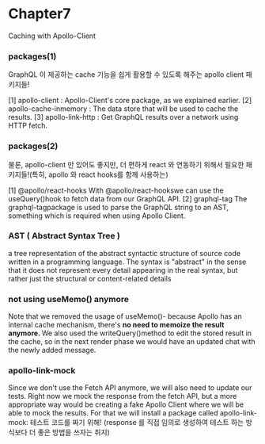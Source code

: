 # Chapter7
Caching with Apollo-Client

### packages(1)
GraphQL 이 제공하는 cache 기능을 쉽게 활용할 수 있도록 해주는 apollo client 패키지들!

[1] apollo-client : Apollo-Client's core package, as we explained earlier.
[2] apollo-cache-inmemory :  The data store that will be used to cache the results.
[3] apollo-link-http : Get GraphQL results over a network using HTTP fetch.

### packages(2)
물론, apollo-client 만 있어도 좋지만, 더 편하게 react 와 연동하기 위해서 필요한 패키지들!(특히, apollo 와 react hooks를 함께 사용하는)

[1] @apollo/react-hooks
With @apollo/react-hookswe can use the useQuery()hook to fetch data from our GraphQL API.
[2] graphql-tag
The graphql-tagpackage is used to parse the GraphQL string to an AST, something which is required when using Apollo Client.

### AST ( Abstract Syntax Tree )
a tree representation of the abstract syntactic structure of source code written in a programming language. 
The syntax is "abstract" in the sense that it does not represent every detail appearing in the real syntax, but rather just the structural or content-related details

### not using useMemo() anymore
Note that we removed the usage of useMemo()- because Apollo has an internal cache mechanism, there's <b> no need to memoize the result anymore. </b> We also used the writeQuery()method to edit the stored result in the cache, so in the next render phase we would have an updated chat with the newly added message.

### apollo-link-mock
Since we don't use the Fetch API anymore, we will also need to update our tests. Right now we mock the response from the fetch API, but a more appropriate way would be creating a fake Apollo Client where we will be able to mock the results. For that we will install a package called apollo-link-mock:
테스트 코드를 짜기 위해!
(response 를 직접 임의로 생성하여 테스트 하는 방식보다 더 좋은 방법을 쓰자는 취지)




